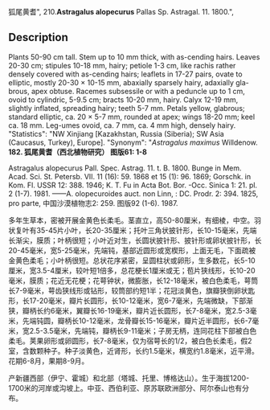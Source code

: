 狐尾黄耆",
210.**Astragalus alopecurus** Pallas Sp. Astragal. 11. 1800.",

## Description
Plants 50-90 cm tall. Stem up to 10 mm thick, with as-cending hairs. Leaves 20-30 cm; stipules 10-18 mm, hairy; petiole 1-3 cm, like rachis rather densely covered with as-cending hairs; leaflets in 17-27 pairs, ovate to elliptic, mostly 20-30 × 10-15 mm, abaxially sparsely hairy, adaxially gla-brous, apex obtuse. Racemes subsessile or with a peduncle up to 1 cm, ovoid to cylindric, 5-9.5 cm; bracts 10-20 mm, hairy. Calyx 12-19 mm, slightly inflated, spreading hairy; teeth 5-7 mm. Petals yellow, glabrous; standard elliptic, ca. 20 × 5-7 mm, rounded at apex; wings 18-20 mm; keel ca. 18 mm. Leg-umes ovoid, ca. 7 mm, ca. 4 mm high, densely hairy.
  "Statistics": "NW Xinjiang [Kazakhstan, Russia (Siberia); SW Asia (Caucasus, Turkey), Europe].
  "Synonym": "*Astragalus maximus* Willdenow.
**182. 狐尾黄耆（西北植物研究） 图版61: 1-8**

Astragalus alopecurus Pall. Spec. Astrag. 11. t. B. 1800. Bunge in Mem. Acad. Sci. St. Petersb. VII. 11 (16): 59. 1868 et 15 (1): 96. 1869; Gorschk. in Kom. Fl. USSR 12: 388. 1946; K. T. Fu in Acta Bot. Bor. -Occ. Sinica 1: 21. pl. 2 (1-7). 1981. ——A. olopecuroides auct. non Linn, : DC. Prodr. 2: 394. 1825, pro parte, 中国沙漠植物志2: 259. 图版92 (1-6). 1987.

多年生草本，密被开展金黄色长柔毛。茎直立，高50-80厘米，有细棱，中空。羽状复叶有35-45片小叶，长20-35厘米；托叶三角状披针形，长10-15毫米，先端长渐尖，膜质；叶柄很短；小叶近对生，长圆状披针形、披针形或卵状披针形，长20-45毫米，宽5-25毫米，先端钝，基部近圆形或宽楔形，上面无毛，下面疏被金黄色柔毛；小叶柄很短。总状花序紧密，呈圆柱状或卵形，生多数花，长5-10厘米，宽3.5-4厘米，较叶短1倍多，总花梗长1厘米或无；苞片狭线形，长10-20毫米，膜质；花近无花梗；花萼钟状，微膨胀，长12-18毫米，被白色柔毛，萼筒长7-9毫米，萼齿狭线形或钻形，较筒部约短1半；花冠淡黄色，旗瓣狭倒卵状匙形，长17-20毫米，瓣片长圆形，长10-12毫米，宽6-7毫米，先端微缺，下部渐狭，瓣柄长约6毫米，翼瓣长16-19毫米，瓣片近长圆形，长7-8毫米，宽2.5-3毫米，先端钝圆，瓣柄长10-12毫米，龙骨瓣长15-16毫米，瓣片近半圆形，长6-7毫米，宽2.5-3.5毫米，先端钝，瓣柄长9-11毫米；子房无柄，连同花柱下部被白色柔毛。荚果卵形或卵圆形，长7-8毫米，仅为宿萼长的1/2，被白色长柔毛，假2室，含数颗种子。种子淡黄色，近肾形，长约1.5毫米，横宽约1.8毫米，近平滑。花期6-8月，果期8-9月。

产新疆西部（伊宁、霍城）和北部（塔城、托里、博格达山）。生于海拔1200-1700米的河岸或沟坡上。中亚、西伯利亚、原苏联欧洲部分、阿尔泰山也有分布。
